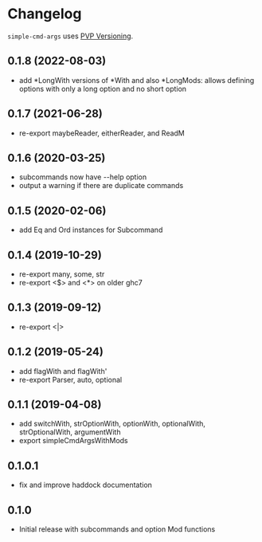# Changelog

`simple-cmd-args` uses [PVP Versioning](https://pvp.haskell.org).

## 0.1.8 (2022-08-03)
- add *LongWith versions of *With and also *LongMods:
  allows defining options with only a long option and no short option

## 0.1.7 (2021-06-28)
- re-export maybeReader, eitherReader, and ReadM

## 0.1.6 (2020-03-25)
- subcommands now have --help option
- output a warning if there are duplicate commands

## 0.1.5 (2020-02-06)
- add Eq and Ord instances for Subcommand

## 0.1.4 (2019-10-29)
- re-export many, some, str
- re-export <$> and <*> on older ghc7

## 0.1.3 (2019-09-12)
- re-export <|>

## 0.1.2 (2019-05-24)
- add flagWith and flagWith'
- re-export Parser, auto, optional

## 0.1.1 (2019-04-08)
- add switchWith, strOptionWith, optionWith, optionalWith,
  strOptionalWith, argumentWith
- export simpleCmdArgsWithMods

## 0.1.0.1
- fix and improve haddock documentation

## 0.1.0
- Initial release with subcommands and option Mod functions
